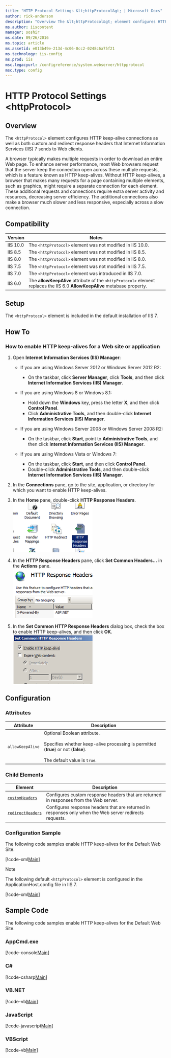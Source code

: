 ```yaml
---
title: "HTTP Protocol Settings &lt;httpProtocol&gt; | Microsoft Docs"
author: rick-anderson
description: "Overview The &lt;httpProtocol&gt; element configures HTTP keep-alive connections as well as both custom and redirect response headers that Internet Informati..."
ms.author: iiscontent
manager: soshir
ms.date: 09/26/2016
ms.topic: article
ms.assetid: e013b49e-213d-4c06-8cc2-0248c6a75f21
ms.technology: iis-config
ms.prod: iis
msc.legacyurl: /configreference/system.webserver/httpprotocol
msc.type: config
---
```

HTTP Protocol Settings &lt;httpProtocol&gt;
====================
<a id="001"></a>
## Overview

The `<httpProtocol>` element configures HTTP keep-alive connections as well as both custom and redirect response headers that Internet Information Services (IIS) 7 sends to Web clients.

A browser typically makes multiple requests in order to download an entire Web page. To enhance server performance, most Web browsers request that the server keep the connection open across these multiple requests, which is a feature known as HTTP keep-alives. Without HTTP keep-alives, a browser that makes many requests for a page containing multiple elements, such as graphics, might require a separate connection for each element. These additional requests and connections require extra server activity and resources, decreasing server efficiency. The additional connections also make a browser much slower and less responsive, especially across a slow connection.

<a id="002"></a>
## Compatibility

| Version | Notes |
| --- | --- |
| IIS 10.0 | The `<httpProtocol>` element was not modified in IIS 10.0. |
| IIS 8.5 | The `<httpProtocol>` element was not modified in IIS 8.5. |
| IIS 8.0 | The `<httpProtocol>` element was not modified in IIS 8.0. |
| IIS 7.5 | The `<httpProtocol>` element was not modified in IIS 7.5. |
| IIS 7.0 | The `<httpProtocol>` element was introduced in IIS 7.0. |
| IIS 6.0 | The **allowKeepAlive** attribute of the `<httpProtocol>` element replaces the IIS 6.0 **AllowKeepAlive** metabase property. |

<a id="003"></a>
## Setup

The `<httpProtocol>` element is included in the default installation of IIS 7.

<a id="004"></a>
## How To

### How to enable HTTP keep-alives for a Web site or application

1. Open **Internet Information Services (IIS) Manager**: 

    - If you are using Windows Server 2012 or Windows Server 2012 R2: 

        - On the taskbar, click **Server Manager**, click **Tools**, and then click **Internet Information Services (IIS) Manager**.
    - If you are using Windows 8 or Windows 8.1: 

        - Hold down the **Windows** key, press the letter **X**, and then click **Control Panel**.
        - Click **Administrative Tools**, and then double-click **Internet Information Services (IIS) Manager**.
    - If you are using Windows Server 2008 or Windows Server 2008 R2: 

        - On the taskbar, click **Start**, point to **Administrative Tools**, and then click **Internet Information Services (IIS) Manager**.
    - If you are using Windows Vista or Windows 7: 

        - On the taskbar, click **Start**, and then click **Control Panel**.
        - Double-click **Administrative Tools**, and then double-click **Internet Information Services (IIS) Manager**.
2. In the **Connections** pane, go to the site, application, or directory for which you want to enable HTTP keep-alives.
3. In the **Home** pane, double-click **HTTP Response Headers**.  
    [![](index/_static/image2.png)](index/_static/image1.png)
4. In the **HTTP Response Headers** pane, click **Set Common Headers...** in the **Actions** pane.  
    [![](index/_static/image4.png)](index/_static/image3.png)
5. In the **Set Common HTTP Response Headers** dialog box, check the box to enable HTTP keep-alives, and then click **OK**.  
    [![](index/_static/image6.png)](index/_static/image5.png)

<a id="005"></a>
## Configuration

### Attributes

| Attribute | Description |
| --- | --- |
| `allowKeepAlive` | Optional Boolean attribute.<br><br>Specifies whether keep-alive processing is permitted (**true**) or not (**false**).<br><br>The default value is `true`. |

### Child Elements

| Element | Description |
| --- | --- |
| [`customHeaders`](customheaders/index.md) | Configures custom response headers that are returned in responses from the Web server. |
| [`redirectHeaders`](redirectheaders/index.md) | Configures response headers that are returned in responses only when the Web server redirects requests. |

### Configuration Sample

The following code samples enable HTTP keep-alives for the Default Web Site.

[!code-xml[Main](index/samples/sample1.xml)]

> [!NOTE]
> The following default `<httpProtocol>` element is configured in the ApplicationHost.config file in IIS 7.

[!code-xml[Main](index/samples/sample2.xml)]

<a id="006"></a>
## Sample Code

The following code samples enable HTTP keep-alives for the Default Web Site.

### AppCmd.exe

[!code-console[Main](index/samples/sample3.cmd)]

### C#

[!code-csharp[Main](index/samples/sample4.cs)]

### VB.NET

[!code-vb[Main](index/samples/sample5.vb)]

### JavaScript

[!code-javascript[Main](index/samples/sample6.js)]

### VBScript

[!code-vb[Main](index/samples/sample7.vb)]